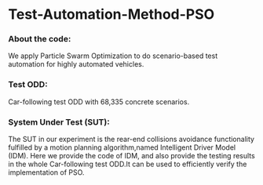# Test-Automation-Method-PSO

### About the code: 

We apply Particle Swarm Optimization to do scenario-based test automation for highly automated vehicles.

### Test ODD:

Car-following test ODD with 68,335 concrete scenarios.

### System Under Test (SUT):

The SUT in our experiment is the rear-end collisions avoidance functionality fulfilled by a motion planning algorithm,named Intelligent Driver Model (IDM).
Here we provide the code of IDM, and also provide the testing results in the whole Car-following test ODD.It can be used to efficiently verify the implementation of PSO.
